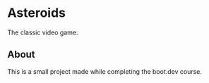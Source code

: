 # Asteroids
The classic video game.


## About
This is a small project made while completing the boot.dev course.